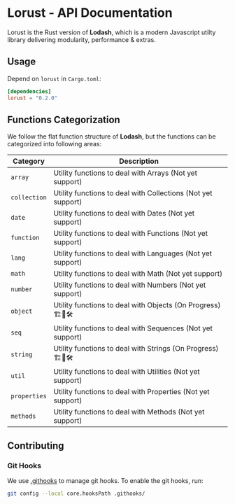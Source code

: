 # Lorust - API Documentation

Lorust is the Rust version of **Lodash**, which is a modern Javascript utilty library delivering modularity, performance & extras.

## Usage

Depend on `lorust` in `Cargo.toml`:

```toml
[dependencies]
lorust = "0.2.0"
```

## Functions Categorization

We follow the flat function structure of **Lodash**, but the functions can be categorized into following areas:

| Category     | Description                                                  |
|--------------|--------------------------------------------------------------|
| `array`      | Utility functions to deal with Arrays (Not yet support)      |
| `collection` | Utility functions to deal with Collections (Not yet support) |
| `date`       | Utility functions to deal with Dates (Not yet support)       |
| `function`   | Utility functions to deal with Functions (Not yet support)   |
| `lang`       | Utility functions to deal with Languages (Not yet support)   |
| `math`       | Utility functions to deal with Math (Not yet support)        |
| `number`     | Utility functions to deal with Numbers (Not yet support)     |
| `object`     | Utility functions to deal with Objects (On Progress) 🏗️🧱🛠️   |
| `seq`        | Utility functions to deal with Sequences (Not yet support)   |
| `string`     | Utility functions to deal with Strings (On Progress) 🏗️🧱🛠️   |
| `util`       | Utility functions to deal with Utilities (Not yet support)   |
| `properties` | Utility functions to deal with Properties (Not yet support)  |
| `methods`    | Utility functions to deal with Methods (Not yet support)     |

## Contributing

### Git Hooks

We use [.githooks](./githooks) to manage git hooks. To enable the git hooks, run:

```bash
git config --local core.hooksPath .githooks/
```
